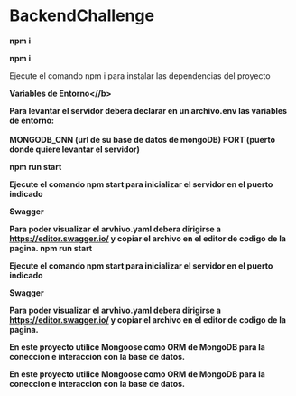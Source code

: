 # BackendChallenge

<b>npm i</b><br/>

<b>npm i</b><br/>

Ejecute el comando npm i para instalar las dependencias del proyecto

<b>Variables de Entorno<//b>

Para levantar el servidor debera declarar en un archivo.env las variables de entorno:<br/><br/>
MONGODB_CNN (url de su base de datos de mongoDB)
PORT (puerto donde quiere levantar el servidor)

<b>npm run start</b><br/>

Ejecute el comando npm start para inicializar el servidor en el puerto indicado 

<b>Swagger</b><br/>

Para poder visualizar el arvhivo.yaml debera dirigirse a https://editor.swagger.io/ y copiar el archivo en el editor de codigo de la pagina.
<b>npm run start</b><br/>

Ejecute el comando npm start para inicializar el servidor en el puerto indicado 

<b>Swagger</b><br/>

Para poder visualizar el arvhivo.yaml debera dirigirse a https://editor.swagger.io/ y copiar el archivo en el editor de codigo de la pagina.

En este proyecto utilice Mongoose como ORM de MongoDB para la coneccion e interaccion con la base de datos.

En este proyecto utilice Mongoose como ORM de MongoDB para la coneccion e interaccion con la base de datos.